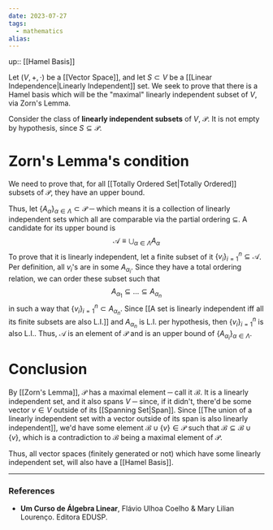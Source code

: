 ```yaml
---
date: 2023-07-27
tags:
  - mathematics
alias: 
---
```

up:: [[Hamel Basis]]

Let $(V, +, \cdot)$ be a [[Vector Space]], and let $S \subset V$ be a [[Linear Independence|Linearly Independent]] set. We seek to prove that there is a Hamel basis which will be the "maximal" linearly independent subset of $V$, via Zorn's Lemma.

Consider the class of **linearly independent subsets** of $V$, $\mathcal{P}$. It is not empty by hypothesis, since $S \subseteq \mathcal{P}$.

# Zorn's Lemma's condition
We need to prove that, for all [[Totally Ordered Set|Totally Ordered]] subsets of $\mathcal{P}$, they have an upper bound. 

Thus, let $\{A_\alpha\}_{\alpha \in \Lambda} \subset \mathcal{P}$ ─ which means it is a collection of linearly independent sets which all are comparable via the partial ordering $\subseteq$. A candidate for its upper bound is 
$$
\mathcal{A} \equiv \bigcup_{\alpha \in \Lambda} A_\alpha
$$To prove that it is linearly independent, let a finite subset of it $\{v_i\}_{i=1}^n \subseteq \mathcal{A}$. Per definition, all $v_i$'s are in some $A_{\alpha_i}$. Since they have a total ordering relation, we can order these subset such that
$$
A_{\alpha_1} \subseteq \dots \subseteq A_{\alpha_n}
$$
in such a way that $\{v_i\}_{i=1}^n \subset A_{\alpha_n}$. Since [[A set is linearly independent iff all its finite subsets are also L.I.]] and $A_{\alpha_n}$ is L.I. per hypothesis, then $\{v_i\}_{i=1}^n$ is also L.I.. Thus, $\mathcal{A}$ is an element of $\mathcal{P}$ and is an upper bound of $\{A_{\alpha_i}\}_{\alpha \in \Lambda}$.

# Conclusion
By [[Zorn's Lemma]], $\mathcal{P}$ has a maximal element ─ call it $\mathcal{B}$. It is a linearly independent set, and it also spans $V$ ─ since, if it didn't, there'd be some vector $v \in V$ outside of its [[Spanning Set|Span]]. Since [[The union of a linearly independent set with a vector outside of its span is also linearly independent]], we'd have some element $\mathcal{B} \cup \{v\} \in \mathcal{P}$ such that $\mathcal{B} \subseteq \mathcal{B} \cup \{v\}$, which is a contradiction to $\mathcal{B}$ being a maximal element of $\mathcal{P}$.

Thus, all vector spaces (finitely generated or not) which have some linearly independent set, will also have a [[Hamel Basis]].

---
### References
- **Um Curso de Álgebra Linear**, Flávio Ulhoa Coelho & Mary Lilian Lourenço. Editora EDUSP.